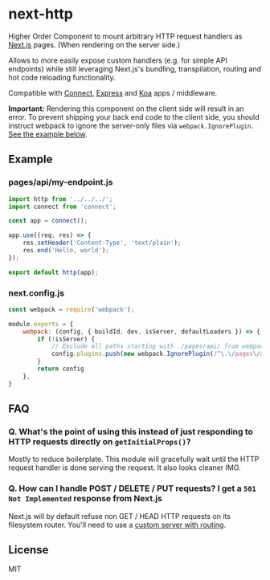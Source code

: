 # next-http

Higher Order Component to mount arbitrary HTTP request handlers as [Next.js](https://github.com/zeit/next.js) pages. (When rendering on the server side.)

Allows to more easily expose custom handlers (e.g. for simple API endpoints) while still leveraging Next.js's bundling, transpilation, routing and hot code reloading functionality.

Compatible with [Connect](https://github.com/senchalabs/connect), [Express](http://expressjs.com) and [Koa](https://github.com/koajs/koa) apps / middleware.

**Important:** Rendering this component on the client side will result in an error. To prevent shipping your back end code to the client side, you should instruct webpack to ignore the server-only files via `webpack.IgnorePlugin`. [See the example below](#nextconfigjs).

## Example

### pages/api/my-endpoint.js

```js
import http from '../../../';
import connect from 'connect';

const app = connect();

app.use((req, res) => {
    res.setHeader('Content-Type', 'text/plain');
    res.end('Hello, world');
});

export default http(app);
```

### next.config.js

```js
const webpack = require('webpack');

module.exports = {
    webpack: (config, { buildId, dev, isServer, defaultLoaders }) => {
        if (!isServer) {
            // Exclude all paths starting with ./pages/api/ from webpack builds
            config.plugins.push(new webpack.IgnorePlugin(/^\.\/pages\/api\/.*$/))
        }
        return config
    },
}
```

## FAQ

### Q. What's the point of using this instead of just responding to HTTP requests directly on `getInitialProps()`?

Mostly to reduce boilerplate. This module will gracefully wait until the HTTP request handler is done serving the request. It also looks cleaner IMO.

### Q. How can I handle POST / DELETE / PUT requests? I get a `501 Not Implemented` response from Next.js

Next.js will by default refuse non GET / HEAD HTTP requests on its filesystem router. You'll need to use a [custom server with routing](https://github.com/zeit/next.js/#custom-server-and-routing).

## License

MIT
